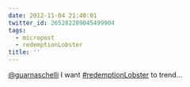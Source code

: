 ```yaml
---
date: 2012-11-04 21:40:01
twitter_id: 265282289045499904
tags:
  - micropost
  - redemptionLobster
title: ''
---
```


[@guarnaschelli](https://twitter.com/guarnaschelli) I want [#redemptionLobster](https://twitter.com/hashtag/redemptionLobster) to trend…
